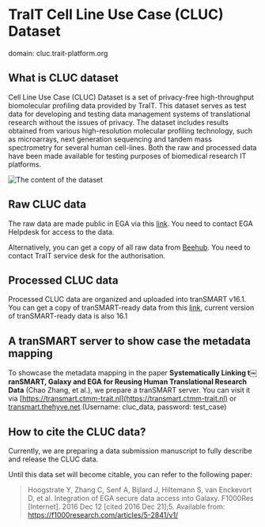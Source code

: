 # TraIT Cell Line Use Case (CLUC) Dataset
domain: cluc.trait-platform.org

## What is CLUC dataset

Cell Line Use Case (CLUC) Dataset is a set of privacy-free high-throughput biomolecular profiling data provided by TraIT. This dataset serves as test data for developing and testing data management systems of translational research without the issues of privacy. The dataset includes results obtained from various high-resolution molecular profiling technology, such as microarrays, next generation sequencing and tandem mass spectrometry for several human cell-lines. Both the raw and processed data have been made available for testing purposes of biomedical research IT platforms.

![The content of the dataset](https://github.com/CicoZhang/CLUC-Data-HomePage/blob/master/pics/cluc.png)

## Raw CLUC data

The raw data are made public in EGA via this [link](https://ega-archive.org/studies/EGAS00001001476). You need to contact EGA
Helpdesk for access to the data.

Alternatively, you can get a copy of all raw data from [Beehub](https://beehub.nl/TraIT-Datateam/Data/Cell%20Line%20use%20case/). You need
to contact TraIT service desk for the authorisation.

## Processed CLUC data
Processed CLUC data are organized and uploaded into tranSMART v16.1. You can get a copy
of tranSMART-ready data from this [link](https://trng-b2share.eudat.eu/records/21bdc3128e1541da83dc48c51cd39a5f),
current version of tranSMART-ready data is also 16.1

## A tranSMART server to show case the metadata mapping
To showcase the metadata mapping in the paper **Systematically Linking t￼ranSMART, Galaxy and EGA for Reusing Human Translational Research Data** (Chao Zhang, et al.),
we prepare a tranSMART server. You can visit it via [https://transmart.ctmm-trait.nl](https://transmart.ctmm-trait.nl)
or [transmart.thehyve.net](http://transmart.thehyve.net).(Username: cluc_data, password: test_case)

## How to cite the CLUC data?
Currently, we are preparing a data submission manuscript to fully describe and release the CLUC data.

Until this data set will become citable, you can refer to the following paper:

> Hoogstrate Y, Zhang C, Senf A, Bijlard J, Hiltemann S, van Enckevort D, et al. Integration of EGA secure data access into Galaxy. F1000Res [Internet]. 2016 Dec 12 [cited 2016 Dec 21];5. Available from: https://f1000research.com/articles/5-2841/v1/
